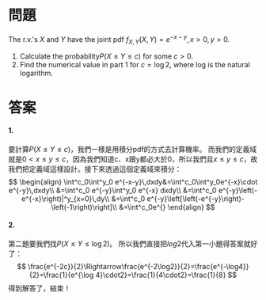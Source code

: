 # 問題
The r.v.'s $X$ and $Y$ have the joint pdf
$f_{X,Y}(X,Y)=e^{-x-y},\,x>0,y>0$.
1. Calculate the probability$P(X\leq Y\leq c)$ for some $c>0$.
2. Find the numerical value in part 1 for $c=\log2$, where log is the natural logarithm.
# 答案
#### 1.
要計算$P(X\leq Y\leq c)$，我們一樣是用積分pdf的方式去計算機率。
而我們的定義域就是$0<x\leq y \leq c$，因為我們知道c、x跟y都必大於0，所以我們且$x\leq y \leq c$，故我們把定義域這樣設計。接下來透過這個定義域來積分：
$$
\begin{align}
\int^c_0\int^y_0 e^{-x-y}\,dxdy&=\int^c_0\int^y_0e^{-x}\cdot e^{-y}\,dxdy\\
&=\int^c_0 e^{-y}\int^y_0 e^{-x} dxdy\\
&=\int^c_0 e^{-y}\left(-e^{-x}\right)|^y_{x=0}\,dy\\
&=\int^c_0 e^{-y}\left[\left(-e^{-y}\right)-\left(-1\right)\right]\\
&=\int^c_0e^{}
\end{align}
$$
#### 2.
第二題要我們找$P(X\leq Y \leq \log 2)$。
所以我們直接把$log2$代入第一小題得答案就好了：
$$
\frac{e^{-2c}}{2}\Rightarrow\frac{e^{-2\log2}}{2}=\frac{e^{-\log4}}{2}=\frac{1}{e^{\log 4}\cdot2}=\frac{1}{4\cdot2}=\frac{1}{8}
$$
得到解答了，結束！
